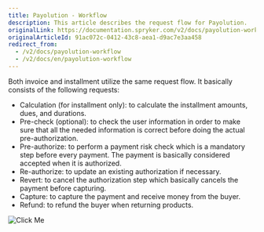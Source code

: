 ```yaml
---
title: Payolution - Workflow
description: This article describes the request flow for Payolution.
originalLink: https://documentation.spryker.com/v2/docs/payolution-workflow
originalArticleId: 91ac072c-0412-43c8-aea1-d9ac7e3aa458
redirect_from:
  - /v2/docs/payolution-workflow
  - /v2/docs/en/payolution-workflow
---
```


Both invoice and installment utilize the same request flow. It basically consists of the following requests:

* Calculation (for installment only): to calculate the installment amounts, dues, and durations.
* Pre-check (optional): to check the user information in order to make sure that all the needed information is correct before doing the actual pre-authorization.
* Pre-authorize: to perform a payment risk check which is a mandatory step before every payment. The payment is basically considered accepted when it is authorized.
* Re-authorize: to update an existing authorization if necessary.
* Revert: to cancel the authorization step which basically cancels the payment before capturing.
* Capture: to capture the payment and receive money from the buyer.
* Refund: to refund the buyer when returning products.

![Click Me](https://spryker.s3.eu-central-1.amazonaws.com/docs/Technology+Partners/Payment+Partners/Payolution/payolution-workflow.png)  
